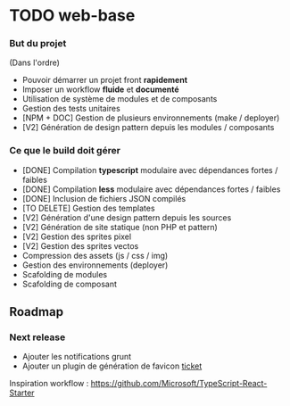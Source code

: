 # TODO web-base

### But du projet

(Dans l'ordre)

- Pouvoir démarrer un projet front **rapidement**
- Imposer un workflow **fluide** et **documenté**
- Utilisation de système de modules et de composants
- Gestion des tests unitaires
- [NPM + DOC] Gestion de plusieurs environnements (make / deployer)
- [V2] Génération de design pattern depuis les modules / composants


### Ce que le build doit gérer

- [DONE] Compilation **typescript** modulaire avec dépendances fortes / faibles
- [DONE] Compilation **less** modulaire avec dépendances fortes / faibles
- [DONE] Inclusion de fichiers JSON compilés
- [TO DELETE] Gestion des templates
- [V2] Génération d'une design pattern depuis les sources
- [V2] Génération de site statique (non PHP et pattern)
- [V2] Gestion des sprites pixel
- [V2] Gestion des sprites vectos
- Compression des assets (js / css / img)
- Gestion des environnements (deployer)
- Scafolding de modules
- Scafolding de composant


## Roadmap

### Next release

- Ajouter les notifications grunt
- Ajouter un plugin de génération de favicon [ticket](https://github.com/solid-js/web-base/issues/1)


Inspiration workflow :
https://github.com/Microsoft/TypeScript-React-Starter
